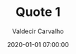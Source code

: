 ---
author: Valdecir Carvalho
date: 2020-01-01 07:00:00
draft: false
title: Quote 1
type: quote
description: QUOTE QUOTE QUOTE QUOTE
## url: /aws-reinvent-2019-recap-link-compilation/
categories:
- Blog
tags:
- blog
- link

---